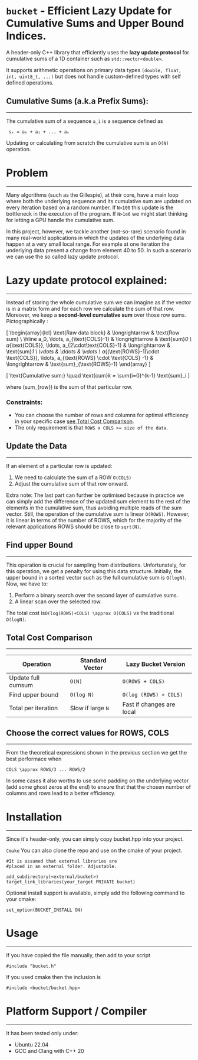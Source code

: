 # `bucket` - Efficient Lazy Update for Cumulative Sums and Upper Bound Indices.

A header-only C++ library that efficiently uses the **lazy update protocol**  for cumulative sums of a 1D container such as `std::vector<double>`.

It supports arithmetic operations on primary data types `(double, float, int, uint8_t, ...)` but does not handle custom-defined types with self defined operations. 



## Cumulative Sums (a.k.a Prefix Sums):
---
The cumulative sum of a sequence `a_i` is a sequence defined as 

` sₖ = a₀ + a₁ + ... + aₖ`


Updating or calculating from scratch the cumulative sum is an `O(N)` operation.


# Problem
---
Many algorithms (such as the Gillespie), at their core, have a main loop where both the underlying sequence and its cumulative sum are updated on every iteration based on a random number. If `N>100` this update is the bottleneck in the execution of the program. If `N>1e6`  we might start thinking for letting a GPU handle the cumulative sum.

In this project, however, we tackle another (not-so-rare) scenario found in many real-world applications in which the updates of the underlying data happen at a very small local range. For example at one iteration the underlying data present a change from element 40 to 50. In such a scenario we can use the so called lazy update protocol.


# Lazy update protocol explained:
---
Instead of storing the whole cumulative sum we can imagine as if the vector is in a matrix form  and for each row we calculate the sum of that row. Moreover, we keep a **second-level cumulative sum** over those row sums. Pictographically :


\[
\begin{array}{lcl}
\text{Raw data block} & \longrightarrow & \text{Row sum} \\
\hline
a_0, \ldots, a_{\text{COLS}-1} & \longrightarrow & \text{sum}_0 \\
a_{\text{COLS}}, \ldots, a_{2\cdot\text{COLS}-1} & \longrightarrow & \text{sum}_1 \\
\vdots & \ddots & \vdots \\
a_{(\text{ROWS}-1)\cdot \text{COLS}}, \ldots, a_{\text{ROWS} \cdot \text{COLS} -1} & \longrightarrow & \text{sum}_{\text{ROWS}-1}
\end{array}
\]

\[
\text{Cumulative sum:} \quad \text{cum}_k = \sum_{i=0}^{k-1} \text{sum}_i
\]

where \(sum_{row}\) is the sum of that particular row.


### Constraints:
- You can choose the number of rows and columns for optimal efficiency in your specific case  [see Total Cost Comparison](#-total-cost-comparison).
- The only requirement is that `ROWS x COLS >= size of the data`.



## Update the Data
---
If an element of a particular row is updated:
1) We need to calculate the sum of a ROW `O(COLS)`
2) Adjust the cumulative sum of that row onward.

Extra note: The last part can further be optimised because  in practice we can simply add the difference of the updated sum element to the rest of the elements in the cumulative sum, thus avoiding multiple reads of the sum vector. Still, the operation of the cumulative sum is linear `O(ROWS)`. However, it is linear in terms of the number of ROWS, which for the majority of the relevant applications ROWS should be close to `sqrt(N)`.

## Find upper Bound
---
This operation is crucial for sampling from distributions. Unfortunately, for this operation, we get a penalty for using this data structure. Initially, the upper bound in a sorted vector such as the full cumulative sum is `O(logN)`. Now, we have to:
1) Perform a binary search over the second layer of cumulative sums.
2) A linear scan over the selected row.

The total cost is`O(log(ROWS)+COLS) \approx O(COLS)` vs the traditional `O(logN)`.




## Total Cost Comparison
---
| Operation            | Standard Vector              | Lazy Bucket Version                          |
|----------------------|------------------------------|----------------------------------------------|
| Update full cumsum   | `O(N)`                       | `O(ROWS + COLS)`                             |
| Find upper bound     | `O(log N) `                  | `O(log (ROWS) + COLS)`                       |
| Total per iteration  | Slow if large `N`            | Fast if changes are local                    |


## Choose the correct values for ROWS, COLS
---
From the theoretical expressions shown in the previous section we get the best performace when


`COLS \approx ROWS/3 ... ROWS/2`

In some cases it also worths to use some padding on the underlying vector (add some ghost zeros at the end) to ensure that that the chosen number of columns and rows lead to a better efficiency.



# Installation
---
Since it's header-only, you can simply copy bucket.hpp into your project.

```Cmake```
You can also clone the repo and use on the cmake of your project. 
```
#It is assumed that external libraries are 
#placed in an external folder. Adjustable.

add_subdirectory(<external/bucket>) 
target_link_libraries(your_target PRIVATE bucket)

```

Optional install support is available, simply add the following command to your cmake:
```
set_option(BUCKET_INSTALL ON)
```


# Usage
---
If you have copied the file manually, then add to your script
```
#include "bucket.h"
```

If you used cmake then the inclusion is
```
#include <bucket/bucket.hpp>
```


# Platform Support / Compiler
---
It has been tested only under: 
- Ubuntu 22.04
- GCC and Clang with C++ 20








